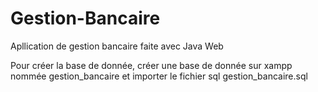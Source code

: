 # Gestion-Bancaire
Apllication de gestion bancaire faite avec Java Web

Pour créer la base de donnée, créer une base de donnée sur xampp nommée gestion_bancaire et importer le fichier sql gestion_bancaire.sql
